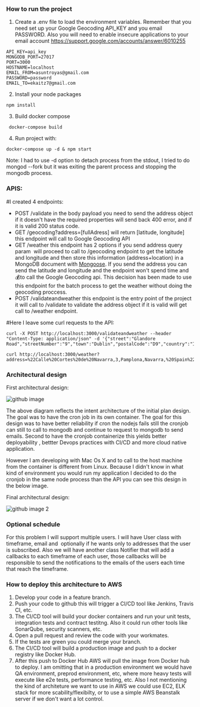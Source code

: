 ### How to run the project

1. Create a .env file to load the environment variables. Remember that you need set up your Google Geocoding API_KEY and you email PASSWORD. Also you will need to enable insecure applications to your email account https://support.google.com/accounts/answer/6010255

```
API_KEY=api_key
MONGODB_PORT=27017
PORT=3000
HOSTNAME=localhost
EMAIL_FROM=asuntroyas@gmail.com
PASSWORD=password
EMAIL_TO=ekaitz7@gmail.com
```

2. Install your node packages

```npm install```

3. Build docker compose

``` docker-compose build```

4. Run project with:

```docker-compose up -d & npm start```

Note: I had to use -d option to detach process from the stdout, I tried to do mongod --fork but it was exiting the parent process and stopping the mongodb process.


### APIS:


#I created 4 endpoints:

* POST /validate in the body payload you need to send the address object if it doesn't have the required properties will send back 400 error, and if it is valid 200 status code.
* GET /geocoding?address=[fullAdress] will return [latitude, longitude] this endpoint will call to Google Geocoding API
* GET /weather this endpoint has 2 options if you send address query param  will proceed to call to /geocoding endpoint to get the latitude and longitude and then store this information (address+location) in a MongoDB document with [Mongoose](https://github.com/ekaitzht/wefox/blob/master/models/address.js). If you send the address you can send the latitude and longitude and the endpoint won't spend time and 💰to call the Google Geocoding api. This decision has been made to use this endpoint for the batch process to get the weather without doing the geocoding proccess.
* POST /validateandweather this endpoint is the entry point of the project it will call to /validate to validate the address object if it is valid will get call to /weather endpoint. 

#Here I leave some curl requests to the API:

```
curl -X POST http://localhost:3000/validateandweather --header "Content-Type: application/json" -d '{"street":"Glandore Road","streetNumber":"9","town":"Dublin","postalCode":"D9","country":"Ireland"}'
```
```
curl http://localhost:3000/weather?address=%22Calle%20Cortes%20de%20Navarra,3,Pamplona,Navarra,%20Spain%22
```

### Architectural design

First architectural design:

![github image](https://drive.google.com/uc?id=1Bf1IK3G0DQSVaBt0ZiTeZMvgMLFnRLe6)

The above diagram reflects the intent architecture of the initial plan design. The goal was to have the cron job in its own container. The goal for this design was to have better reliability if cron the nodejs fails still the cronjob can still to call to mongodb and continue to request to mongodb to send emails. Second to have the cronjob containerize this yields better deployability , bettter Devops practices with CI/CD and more cloud native application.

However I am developing with Mac Os X and to call to the host machine from the container is different from Linux. Because I didn't know in what kind of environment you would run my application I decided to do the cronjob in the same node process than the API you can see this design in the below image. 

Final architectural design:

![github image 2](https://drive.google.com/uc?id=1Z76hh5SrhQQDIA5ozmUqXXN0Gq6Zd3l_)

### Optional schedule

For this problem I will support multiple users. I will have  User class with timeframe, email and  optionally if he wants only to addresses that the user is subscribed. Also we will have another class Notifier that will add a callbacks to each timeframe of each user, those callbacks will be responsible to send the notifications to the emails of the users each time that reach the timeframe.

### How to deploy this architecture to AWS

1. Develop your code in a feature branch.
2. Push your code to github this will trigger a CI/CD tool like Jenkins, Travis CI, etc.
3. The CI/CD tool will build your docker containers and run your unit tests, integration tests and contract testitng. Also it could run other tools like SonarQube, security scanners, etc.
4. Open a pull request and review the code with your workmates. 
5. If the tests are green you could merge your branch.
6. The CI/CD tool will build a production image and push to a docker registry like Docker Hub. 
7. After this push to Docker Hub AWS will pull the image from Docker hub to deploy. I am omitting that in a production environment we would have QA environment, preprod environment, etc, where more heavy tests will execute like e2e tests, performance testing, etc. Also I not mentioning the kind of architeture we want to use in AWS we could use EC2, ELK stack for more scability/flexibilty, or to use a simple AWS Beanstalk server if we don't want a lot control.
